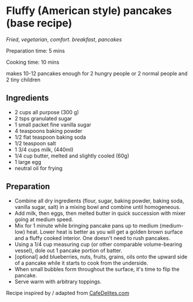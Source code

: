 # Fluffy (American style) pancakes (base recipe)
_Fried_, _vegetarian_, _comfort_. _breakfast_, _pancakes_

Preparation time: 5 mins

Cooking time: 10 mins

makes 10-12 pancakes enough for 2 hungry people or 2 normal people and 2 tiny children

## Ingredients
* 2 cups all purpose (300 g)
* 2 tsps granulated sugar 
* 1 small packet fine vanilla sugar 
* 4 teaspoons baking powder
* 1/2 flat teaspoon baking soda
* 1/2 teaspoon salt
* 1 3/4 cups milk, (440ml)
* 1/4 cup butter, melted and slightly cooled (60g)
* 1 large egg
* neutral oil for frying

## Preparation 
* Combine all dry ingredients (flour, sugar, baking powder, baking soda, vanilla sugar, salt) in a mixing bowl and combine until homogeneous.
* Add milk, then eggs, then melted butter in quick succession with mixer going at medium speed.
* Mix for 1 minute while bringing pancake pans up to medium (medium-low) heat. Lower heat is better as you will get a golden brown surface and a fluffy cooked interior. One doesn't need to rush pancakes.
* Using a 1/4 cup measuring cup (or other comparable volume-bearing vessel), dole out 1 pancake portion of batter. 
* [optional] add blueberries, nuts, fruits, grains, oils onto the upward side of a pancake while it starts to cook from the underside.
* When small bubbles form throughout the surface, it's time to flip the pancake.
* Serve warm with arbitrary toppings.

Recipe inspired by / adapted from [CafeDelites.com](https://cafedelites.com/best-fluffy-pancakes/)